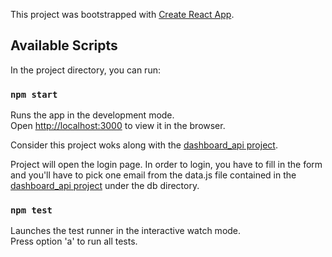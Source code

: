 This project was bootstrapped with [Create React App](https://github.com/facebook/create-react-app).

## Available Scripts

In the project directory, you can run:

### `npm start`

Runs the app in the development mode.<br />
Open [http://localhost:3000](http://localhost:3000) to view it in the browser.

Consider this project woks along with the <a href="https://github.com/Carlos151294/dashboard-api" target="_blank">dashboard_api project</a>.

Project will open the login page. In order to login, you have to fill in the form and you'll have to pick one email from the data.js file contained in the <a href="https://github.com/Carlos151294/dashboard-api" target="_blank">dashboard_api project</a> under the db directory.

### `npm test`

Launches the test runner in the interactive watch mode.<br />
Press option 'a' to run all tests.
